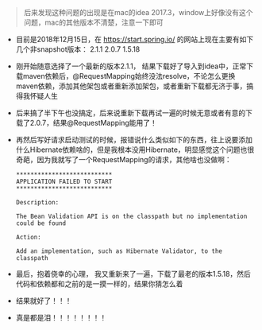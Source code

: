 

> 后来发现这种问题的出现是在mac的idea 2017.3，window上好像没有这个问题，mac的其他版本不清楚，注意一下即可



* 目前是2018年12月15日，在 https://start.spring.io/ 的网站上现在主要有如下几个非snapshot版本：
2.1.1 
2.0.7 
1.5.18

* 刚开始随意选择了一个最新的版本2.1.1， 结果下载好了导入到idea中，正常下载maven依赖后，@RequestMapping始终没法resolve，不论怎么更换maven依赖，添加其他架包或者重新添加架包，或者重新下载都无济于事，搞得我怀疑人生

* 后来搞了半下午也没搞定，后来说重新下载再试一遍的时候无意或者有意的下载了2.0.7，结果@RequestMapping能用了！

* 再然后写好请求启动测试的时候，报错说什么类似如下的东西，往上说要添加什么Hibernate依赖啥的，但是我根本没用Hibernate，明显感觉这个问题也很奇葩，因为我就写了一个RequestMapping的请求，其他啥也没做啊：
  ```
  ***************************
  APPLICATION FAILED TO START
  ***************************
  
  Description:
  
  The Bean Validation API is on the classpath but no implementation could be found
  
  Action:
  
  Add an implementation, such as Hibernate Validator, to the classpath
  ```

* 最后，抱着侥幸的心理， 我又重新来了一遍，下载了最老的版本1.5.18，然后代码和依赖都和之前的是一摸一样的，结果你猜怎么着

* 结果就好了！！！

* 真是都是泪！！！！！！！！